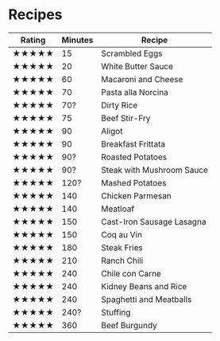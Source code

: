 # Recipes

Rating | Minutes | Recipe
--- | --- | ---
★★★★★ | 15 | Scrambled Eggs
★★★★★ | 20 | White Butter Sauce
★★★★★ | 60 | Macaroni and Cheese
★★★★★ | 70 | Pasta alla Norcina
★★★★★ | 70? | Dirty Rice
★★★★★ | 75 | Beef Stir-Fry
★★★★★ | 90 | Aligot
★★★★★ | 90 | Breakfast Frittata
★★★★★ | 90? | Roasted Potatoes
★★★★★ | 90? | Steak with Mushroom Sauce
★★★★★ | 120? | Mashed Potatoes
★★★★★ | 140 | Chicken Parmesan
★★★★★ | 140 | Meatloaf
★★★★★ | 150 | Cast-Iron Sausage Lasagna
★★★★★ | 150 | Coq au Vin
★★★★★ | 180 | Steak Fries
★★★★★ | 210 | Ranch Chili
★★★★★ | 240 | Chile con Carne
★★★★★ | 240 | Kidney Beans and Rice
★★★★★ | 240 | Spaghetti and Meatballs
★★★★★ | 240? | Stuffing
★★★★★ | 360 | Beef Burgundy
